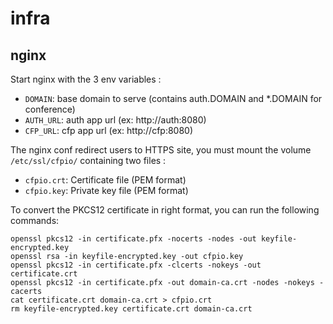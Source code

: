 # infra

## nginx

Start nginx with the 3 env variables :

 - ```DOMAIN```: base domain to serve (contains auth.DOMAIN and *.DOMAIN for conference)
 - ```AUTH_URL```: auth app url (ex: http://auth:8080)
 - ```CFP_URL```: cfp app url (ex: http://cfp:8080)
 
The nginx conf redirect users to HTTPS site, you must mount the volume ```/etc/ssl/cfpio/``` containing two files :

 - ```cfpio.crt```: Certificate file (PEM format)
 - ```cfpio.key```: Private key file (PEM format)
 
To convert the PKCS12 certificate in right format, you can run the following commands:

```
openssl pkcs12 -in certificate.pfx -nocerts -nodes -out keyfile-encrypted.key
openssl rsa -in keyfile-encrypted.key -out cfpio.key
openssl pkcs12 -in certificate.pfx -clcerts -nokeys -out certificate.crt
openssl pkcs12 -in certificate.pfx -out domain-ca.crt -nodes -nokeys -cacerts
cat certificate.crt domain-ca.crt > cfpio.crt
rm keyfile-encrypted.key certificate.crt domain-ca.crt
```